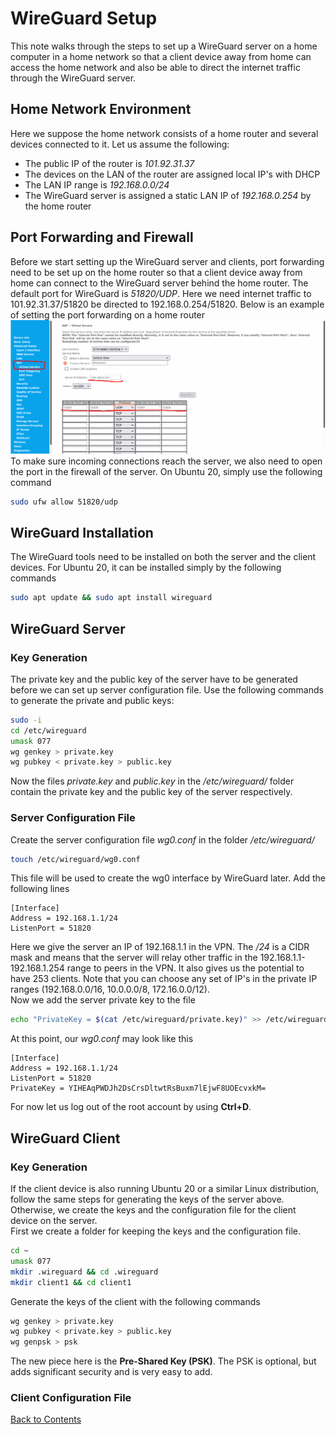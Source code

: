 # WireGuard Setup

This note walks through the steps to set up a WireGuard server on a home computer in a home network so that a client device away from home can access the home network and also be able to direct the internet traffic through the WireGuard server.

## Home Network Environment
Here we suppose the home network consists of a home router and several devices connected to it. Let us assume the following:
- The public IP of the router is *101.92.31.37*
- The devices on the LAN of the router are assigned local IP's with DHCP
- The LAN IP range is *192.168.0.0/24*
- The WireGuard server is assigned a static LAN IP of *192.168.0.254* by the home router

## Port Forwarding and Firewall
Before we start setting up the WireGuard server and clients, port forwarding need to be set up on the home router so that a client device away from home can connect to the WireGuard server behind the home router. The default port for WireGuard is *51820/UDP*. Here we need internet traffic to 101.92.31.37/51820 be directed to 192.168.0.254/51820. Below is an example of setting the port forwarding on a home router
![Image](../data/Port-Forward.png)
To make sure incoming connections reach the server, we also need to open the port in the firewall of the server. On Ubuntu 20, simply use the following command
```bash
sudo ufw allow 51820/udp
```

## WireGuard Installation
The WireGuard tools need to be installed on both the server and the client devices. For Ubuntu 20, it can be installed simply by the following commands
```bash
sudo apt update && sudo apt install wireguard
```

## WireGuard Server
### Key Generation
The private key and the public key of the server have to be generated before we can set up server configuration file. Use the following commands to generate the private and public keys:
```bash
sudo -i
cd /etc/wireguard
umask 077
wg genkey > private.key
wg pubkey < private.key > public.key
```
Now the files *private.key* and *public.key* in the */etc/wireguard/* folder contain the private key and the public key of the server respectively.

### Server Configuration File
Create the server configuration file *wg0.conf* in the folder */etc/wireguard/*
```bash
touch /etc/wireguard/wg0.conf
```
This file will be used to create the wg0 interface by WireGuard later. Add the following lines
```
[Interface]
Address = 192.168.1.1/24
ListenPort = 51820
```
Here we give the server an IP of 192.168.1.1 in the VPN. The */24* is a CIDR mask and means that the server will relay other traffic in the 192.168.1.1-192.168.1.254 range to peers in the VPN. It also gives us the potential to have 253 clients. Note that you can choose any set of IP's in the private IP ranges (192.168.0.0/16, 10.0.0.0/8, 172.16.0.0/12).\
Now we add the server private key to the file
```bash
echo "PrivateKey = $(cat /etc/wireguard/private.key)" >> /etc/wireguard/wg0.conf
```
At this point, our *wg0.conf* may look like this
```
[Interface]
Address = 192.168.1.1/24
ListenPort = 51820
PrivateKey = YIHEAqPWDJh2DsCrsDltwtRsBuxm7lEjwF8UOEcvxkM=
```
For now let us log out of the root account by using **Ctrl+D**.

## WireGuard Client
### Key Generation
If the client device is also running Ubuntu 20 or a similar Linux distribution, follow the same steps for generating the keys of the server above. Otherwise, we create the keys and the configuration file for the client device on the server.\
First we create a folder for keeping the keys and the configuration file.
```bash
cd ~
umask 077
mkdir .wireguard && cd .wireguard
mkdir client1 && cd client1
```
Generate the keys of the client with the following commands
```bash
wg genkey > private.key
wg pubkey < private.key > public.key
wg genpsk > psk
```
The new piece here is the **Pre-Shared Key (PSK)**. The PSK is optional, but adds significant security and is very easy to add.

### Client Configuration File

[Back to Contents](../README.md)
